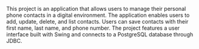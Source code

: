 This project is an application that allows users to manage their personal phone contacts in a digital environment. 
The application enables users to add, update, delete, and list contacts.
Users can save contacts with their first name, last name, and phone number.
The project features a user interface built with Swing and connects to a PostgreSQL database through JDBC.